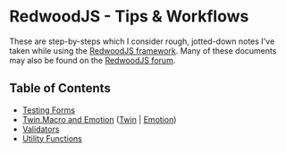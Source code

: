 # RedwoodJS - Tips & Workflows

These are step-by-steps which I consider rough, jotted-down notes I've taken while using the [RedwoodJS framework](https://redwoodjs.com/).
Many of these documents may also be found on the [RedwoodJS forum](https://community.redwoodjs.com).

## Table of Contents

* [Testing Forms](./testing-forms-source/README.md)
* [Twin.Macro and Emotion](./twin-macro-emotion.md) ([Twin](https://github.com/ben-rogerson/twin.macro) | [Emotion](https://github.com/emotion-js/emotion))
* [Validators](./validators.md)
* [Utility Functions](./util.md)
